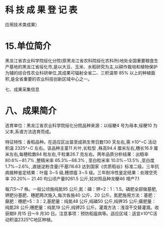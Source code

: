 # 科 技 成 果 登 记 表

应用技术类成果）





# 15.单位简介

黑龙江省农业科学院绥化分院(原黑龙江省农科院绥化农科所)地处全国重要粮食生产基地的黑龙江省绥化市,是以大豆、玉米、水稻研究为主,以耕作栽培和植物保护为辅的综合性农业科研单位,其成果可辐射全省二、三积温带 85% 以上的种植面积,是全省重要的农业科技创新区域中心之一。

七、成果采集信息



# 八、成果简介

选育单位：黑龙江省农业科学院绥化分院品种来源：以绥粳4 号为母本,绥粳10 为父本,系谱方法选育而成。

特征特性：香稻品种。在适应区出苗至成熟生育日数130 天左右,需 ≥10^∘C 活动积温 2325^∘C 左右。该品种主茎11 片叶,长粒型 ,株高94.4
厘米左右,穗长16.9 厘米左右,每穗粒数84 粒左右,千粒重26.7 克左右。两年品质分析结果：出糙率 80.6%∼81.7% ,整精米率 65.3%∼68.3% ,
垩白粒米率 10.0%∼13.5% ,垩白度 1.7%∼2.6%, ,直链淀粉含量(干基)16.63
达到国家《优质稻谷》标准二级。三年抗病接种鉴定结果：叶瘟 3∼5 级,穗颈瘟 3∼5 级。三年耐冷性鉴定结果：处理空壳率 20.20%∼
21.40
均公顷产量9261.5 公斤,较对照品种龙粳46 增产7.1

每穴5～7 株。一般公顷施纯氮95 公斤,氮：磷：钾=2：1：1.5。磷肥全部做基肥,钾肥分基肥、穗肥两次施入,每次各施40 公斤、20 公斤。氮肥施用方法：基肥：蘖肥：穗肥=5：3：2,基肥量：纯氮48 公斤,纯磷50 公斤,纯钾35 公斤;蘖肥量：纯氮28 公斤;穗肥量：纯氮19 公斤,纯钾25 公斤。灌溉方法：浅湿干交替灌溉。收获期9 月15 日～9 月30 日。注意事项：预防稻瘟病等。适应区域：适宜≥10℃活动积温2325℃地区种植。